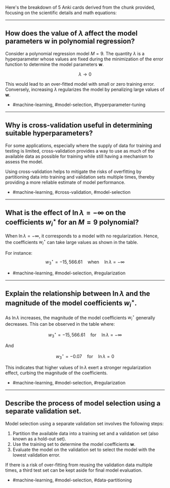 Here's the breakdown of 5 Anki cards derived from the chunk provided, focusing on the scientific details and math equations:

---

## How does the value of $\lambda$ affect the model parameters $\mathbf{w}$ in polynomial regression?

Consider a polynomial regression model $M = 9$. The quantity $\lambda$ is a hyperparameter whose values are fixed during the minimization of the error function to determine the model parameters $\mathbf{w}$.

$$
\lambda \rightarrow 0
$$

This would lead to an over-fitted model with small or zero training error. Conversely, increasing $\lambda$ regularizes the model by penalizing large values of $\mathbf{w}$.

- #machine-learning, #model-selection, #hyperparameter-tuning

---

## Why is cross-validation useful in determining suitable hyperparameters?

For some applications, especially where the supply of data for training and testing is limited, cross-validation provides a way to use as much of the available data as possible for training while still having a mechanism to assess the model.

Using cross-validation helps to mitigate the risks of overfitting by partitioning data into training and validation sets multiple times, thereby providing a more reliable estimate of model performance. 

- #machine-learning, #cross-validation, #model-selection

---

## What is the effect of $\ln \lambda = -\infty$ on the coefficients $w_i^{\star}$ for an $M=9$ polynomial?

When $\ln \lambda = -\infty$, it corresponds to a model with no regularization. Hence, the coefficients $w_i^{\star}$ can take large values as shown in the table.

For instance:
$$
w_3^{\star} = -15,566.61 \quad \text{when} \quad \ln \lambda = -\infty
$$

- #machine-learning, #model-selection, #regularization

---

## Explain the relationship between $\ln \lambda$ and the magnitude of the model coefficients $w_i^{\star}$.

As $\ln \lambda$ increases, the magnitude of the model coefficients $w_i^{\star}$ generally decreases. This can be observed in the table where:

$$
w_3^{\star} = -15,566.61 \quad \text{for} \quad \ln \lambda = -\infty
$$

And

$$
w_3^{\star} = -0.07 \quad \text{for} \quad \ln \lambda = 0
$$

This indicates that higher values of $\ln \lambda$ exert a stronger regularization effect, curbing the magnitude of the coefficients.

- #machine-learning, #model-selection, #regularization

---

## Describe the process of model selection using a separate validation set.

Model selection using a separate validation set involves the following steps:
1. Partition the available data into a training set and a validation set (also known as a hold-out set).
2. Use the training set to determine the model coefficients $\mathbf{w}$.
3. Evaluate the model on the validation set to select the model with the lowest validation error.

If there is a risk of over-fitting from reusing the validation data multiple times, a third test set can be kept aside for final model evaluation.

- #machine-learning, #model-selection, #data-partitioning